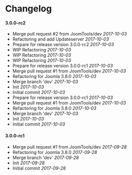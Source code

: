 # Changelog

#### 3.0.0-rc2

* Merge pull request #2 from JoomTools/dev *2017-10-03*
* Refactoring and add Updateserver *2017-10-03*
* Prepare for release version 3.0.0-rc2 *2017-10-03*
* WIP Refactoring *2017-10-03*
* WIP Refactoring *2017-10-03*
* WIP Refactoring *2017-10-03*
* Prepare for release version 3.0.0-rc1 *2017-10-03*
* Merge pull request #1 from JoomTools/dev *2017-10-03*
* Refactoring for Joomla 3.8.0 *2017-10-03*
* Merge branch 'dev' *2017-10-03*
* Init *2017-10-03*
* Initial commit *2017-10-03*
* Prepare for release version 3.0.0-rc1 *2017-10-03*
* Merge pull request #1 from JoomTools/dev *2017-10-03*
* Refactoring for Joomla 3.8.0 *2017-10-03*
* Merge branch 'dev' *2017-10-03*
* Init *2017-10-03*
* Initial commit *2017-10-03*


#### 3.0.0-rc1

* Merge pull request #1 from JoomTools/dev *2017-09-28*
* Refactoring for Joomla 3.8.0 *2017-09-28*
* Merge branch 'dev' *2017-09-28*
* Init *2017-09-28*
* Initial commit *2017-09-28*
